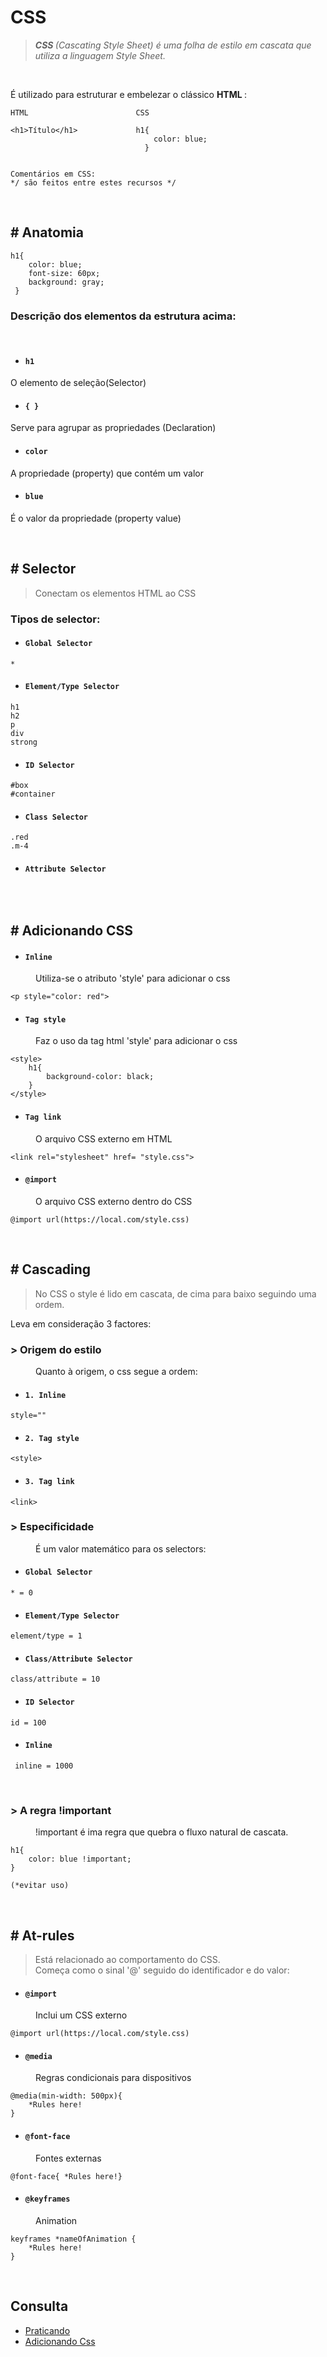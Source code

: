  # <strong title="Cascating Style Sheet">CSS</strong> 
> _<strong> CSS </strong> (Cascating Style Sheet) é uma folha de estilo em cascata que utiliza a linguagem Style Sheet._

<br>

É utilizado para estruturar e embelezar o clássico 
    <strong title="Hypertext Markup Language" >
        HTML
    </strong>:

```
HTML                        CSS

<h1>Título</h1>             h1{
                                color: blue;
                              }


Comentários em CSS:
*/ são feitos entre estes recursos */
```

<br>

 ## # Anatomia
````
h1{                              
    color: blue;
    font-size: 60px;
    background: gray;
 }
````

### Descrição dos elementos da estrutura acima:

<br>

* ####  ``h1``
O elemento de seleção(Selector)

* #### `` { } ``
 Serve para agrupar as propriedades (Declaration)

* #### `` color ``
A propriedade (property) que contém um valor

* #### `` blue ``

É o valor da propriedade (property value)

<br>

## # Selector
> Conectam os elementos HTML ao CSS

### Tipos de selector:

* #### `` Global Selector ``
````
*
````
* #### `` Element/Type Selector ``
````
h1
h2
p
div
strong
````
* #### `` ID Selector ``
````
#box
#container
````
* #### `` Class Selector ``
````
.red
.m-4
````
* #### `` Attribute Selector ``
````

````

<br>

## # Adicionando CSS

* #### `` Inline  ``
<dd> Utiliza-se o atributo 'style' para adicionar o css </dd>

````
<p style="color: red">
````

* #### `` Tag style ``
<dd> Faz o uso da tag html 'style' para adicionar o css </dd>

````
<style>
    h1{
        background-color: black;
    }
</style>

````

* #### `` Tag link ``
<dd> O arquivo CSS externo em HTML </dd>

````
<link rel="stylesheet" href= "style.css">
````

* #### `` @import ``
<dd> O arquivo CSS externo dentro do CSS </dd>

````
@import url(https://local.com/style.css)
````

<br>

## # Cascading

> No CSS o style é lido em cascata, de cima para baixo seguindo uma ordem.

Leva em consideração 3 factores:

### > Origem do estilo
<dd> Quanto à origem, o css segue a ordem:</dd>

* #### ``1. Inline  ``
````
style=""
````

* #### `` 2. Tag style ``
````
<style>
````

* #### `` 3. Tag link ``
````
<link>
````

### > Especificidade
<dd> É um valor matemático para os selectors:</dd>

* #### `` Global Selector ``
````
* = 0
````
* #### `` Element/Type Selector ``
````
element/type = 1
````
* #### `` Class/Attribute Selector ``
````
class/attribute = 10
````
* #### `` ID Selector ``
````
id = 100
````
* #### `` Inline ``
````
 inline = 1000
````
<br>

### > A regra !important
<dd> !important é ima regra que quebra o fluxo natural de cascata. </dd>

````
h1{
    color: blue !important;
}

(*evitar uso)
````
<br>

## # At-rules
> Está relacionado ao comportamento do CSS.<br> Começa como o sinal '@' seguido do identificador e do valor:

* #### `` @import ``
<dd> Inclui um CSS externo </dd>

````
@import url(https://local.com/style.css)
````

* #### `` @media  ``
<dd> Regras condicionais para dispositivos </dd>

````
@media(min-width: 500px){
    *Rules here!
}
````

* #### `` @font-face  ``
<dd> Fontes externas </dd>

````
@font-face{ *Rules here!}
````
* #### `` @keyframes ``
<dd> Animation </dd>

````
keyframes *nameOfAnimation {
    *Rules here!
}

````
<br>

## Consulta

* <a href="https://codepen.io/pen/"> Praticando </a>
* <a href="https://font.google.com"> Adicionando Css </a>




     